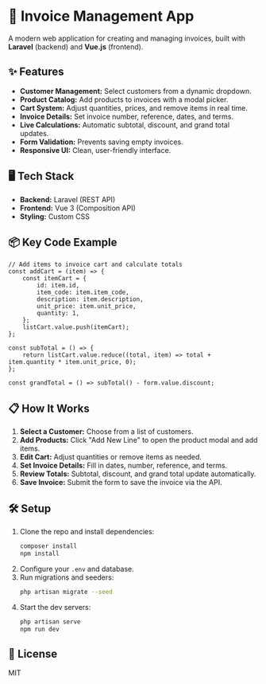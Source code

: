 # 🧾 Invoice Management App

A modern web application for creating and managing invoices, built with **Laravel** (backend) and **Vue.js** (frontend).

## ✨ Features

- **Customer Management:** Select customers from a dynamic dropdown.
- **Product Catalog:** Add products to invoices with a modal picker.
- **Cart System:** Adjust quantities, prices, and remove items in real time.
- **Invoice Details:** Set invoice number, reference, dates, and terms.
- **Live Calculations:** Automatic subtotal, discount, and grand total updates.
- **Form Validation:** Prevents saving empty invoices.
- **Responsive UI:** Clean, user-friendly interface.


## 🖥️ Tech Stack

- **Backend:** Laravel (REST API)
- **Frontend:** Vue 3 (Composition API)
- **Styling:** Custom CSS

## 📦 Key Code Example

```vue
// Add items to invoice cart and calculate totals
const addCart = (item) => {
    const itemCart = {
        id: item.id,
        item_code: item.item_code,
        description: item.description,
        unit_price: item.unit_price,
        quantity: 1,
    };
    listCart.value.push(itemCart);
};

const subTotal = () => {
    return listCart.value.reduce((total, item) => total + item.quantity * item.unit_price, 0);
};

const grandTotal = () => subTotal() - form.value.discount;
```

## 📋 How It Works

1. **Select a Customer:** Choose from a list of customers.
2. **Add Products:** Click "Add New Line" to open the product modal and add items.
3. **Edit Cart:** Adjust quantities or remove items as needed.
4. **Set Invoice Details:** Fill in dates, number, reference, and terms.
5. **Review Totals:** Subtotal, discount, and grand total update automatically.
6. **Save Invoice:** Submit the form to save the invoice via the API.

## 🛠️ Setup

1. Clone the repo and install dependencies:
    ```sh
    composer install
    npm install
    ```
2. Configure your `.env` and database.
3. Run migrations and seeders:
    ```sh
    php artisan migrate --seed
    ```
4. Start the dev servers:
    ```sh
    php artisan serve
    npm run dev
    ```

## 📄 License

MIT

